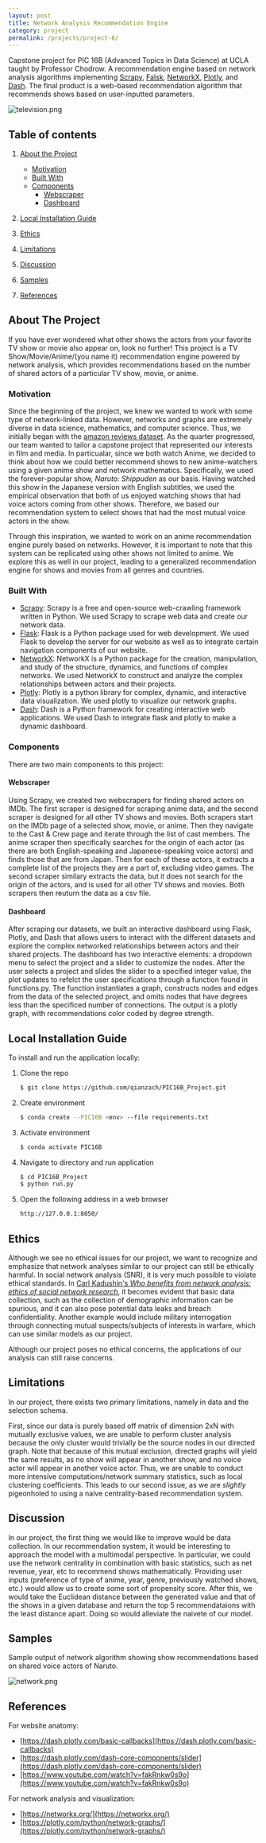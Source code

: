 ```yaml
---
layout: post
title: Network Analysis Recommendation Engine
category: project
permalink: /projects/project-6/
---
```


Capstone project for PIC 16B (Advanced Topics in Data Science) at UCLA taught by Professor Chodrow. A recommendation engine based on network analysis algorithms implementing [Scrapy](https://scrapy.org/), [Falsk](https://flask.palletsprojects.com/en/2.1.x/), [NetworkX](https://networkx.org/), [Plotly](https://plotly.com/), and [Dash](https://plotly.com/dash/). The final product is a web-based recommendation algorithm that recommends shows based on user-inputted parameters.


![television.png](/projects/assets/images/television.png#center)

## Table of contents
1. [About the Project](#About-the-project)
    - [Motivation](#Motivation)
    - [Built With](#Built-With)
    - [Components](#Components)
        - [Webscraper](#Webscraper)
        - [Dashboard](#Dashboard)

   
2. [Local Installation Guide](#Local-Installation-Guide)
3. [Ethics](#Ethics)
4. [Limitations](#Limitations)
5. [Discussion](#Discussion)
6. [Samples](#Samples)
7. [References](#References)

<!-- ABOUT THE PROJECT -->
## About The Project <a name="About-the-project"></a>
If you have ever wondered what other shows the actors from your favorite TV show or movie also appear on, look no further!
This project is a TV Show/Movie/Anime/(you name it) recommendation engine powered by network analysis, which provides recommendations based on the number of shared actors of a particular TV show, movie, or anime.

### Motivation <a name="Motivation"></a>
Since the beginning of the project, we knew we wanted to work with some type of network-linked data. However, networks and graphs are extremely diverse in data science, mathematics, and computer science. Thus, we initially began with the [amazon reviews dataset](https://www.cs.cornell.edu/~arb/data/amazon-reviews/). As the quarter progressed, our team wanted to tailor a capstone project that represented our interests in film and media. In particualar, since we both watch Anime, we decided to think about how we could better recommend shows to new anime-watchers using a given anime show and network mathematics. Specifically, we used the forever-popular show, *Naruto: Shippuden* as our basis. Having watched this show in the Japanese version with English subtitles, we used the empirical observation that both of us enjoyed watching shows that had voice actors coming from other shows. Therefore, we based our recommendation system to select shows that had the most mutual voice actors in the show.

Through this inspiration, we wanted to work on an anime recommendation engine purely based on networks. However, it is important to note that this system can be replicated using other shows not limited to anime. We explore this as well in our project, leading to a generalized recommendation engine for shows and movies from all genres and countries.


### Built With <a name="Built-With"></a>
* [Scrapy](https://scrapy.org/):
Scrapy is a free and open-source web-crawling framework written in Python. We used Scrapy to scrape web data and create our network data. 
* [Flask](https://flask.palletsprojects.com/en/2.0.x/):
Flask is a Python package used for web development. We used Flask to develop the server for our website as well as to integrate certain navigation components of our website.
* [NetworkX](https://networkx.org/):
NetworkX is a Python package for the creation, manipulation, and study of the structure, dynamics, and functions of complex networks. We used NetworkX to construct and analyze the complex relationships between actors and their projects.
* [Plotly](https://plotly.com/):
Plotly is a python library for complex, dynamic, and interactive data visualization. We used plotly to visualize our network graphs. 
* [Dash](https://plotly.com/dash/):
Dash is a Python framework for creating interactive web applications. We used Dash to integrate flask and plotly to make a dynamic dashboard. 

### Components <a name="Components"></a>
There are two main components to this project:

#### Webscraper <a name="Webscraper"></a>
Using Scrapy, we created two webscrapers for finding shared actors on IMDb. The first scraper is designed for scraping anime data, and the second scraper is designed for all other TV shows and movies. Both scrapers start on the IMDb page of a selected show, movie, or anime. Then they navigate to the Cast & Crew page and iterate through the list of cast members. The anime scraper then specifically searches for the origin of each actor (as there are both English-speaking and Japanese-speaking voice actors) and finds those that are from Japan. Then for each of these actors, it extracts a complete list of the projects they are a part of, excluding video games. The second scraper similary extracts the data, but it does not search for the origin of the actors, and is used for all other TV shows and movies. Both scrapers then reuturn the data as a csv file.

#### Dashboard <a name="Dashboard"></a>
After scraping our datasets, we built an interactive dashboard using Flask, Plotly, and Dash that allows users to interact with the different datasets and explore the complex networked relationships between actors and their shared projects. The dashboard has two interactive elements: a dropdown menu to select the project and a slider to customize the nodes. After the user selects a project and slides the slider to a specified integer value, the plot updates to refelct the user specifications through a function found in functions.py. The function instantiates a graph, constructs nodes and edges from the data of the selected project, and omits nodes that have degrees less than the specificed number of connections. The output is a plotly graph, with recommendations color coded by degree strength. 

<!-- INSTALLATION GUIDE -->
## Local Installation Guide <a name="Local-Installation-Guide"></a>
To install and run the application locally: 
1. Clone the repo
   ```sh
   $ git clone https://github.com/qianzach/PIC16B_Project.git
   ```
2. Create environment
   ```sh
   $ conda create --PIC16B <env> --file requirements.txt
   ```
3. Activate environment
   ```sh
   $ conda activate PIC16B
   ```
4. Navigate to directory and run application
   ```sh
   $ cd PIC16B_Project
   $ python run.py
   ```
5. Open the following address in a web browser
   ```sh
   http://127.0.0.1:8050/
   ```



<!-- ETHICS -->
## Ethics <a name="Ethics"></a>
Although we see no ethical issues for our project, we want to recognize and emphasize that network analyses similar to our project can still be ethically harmful. In social network analysis (SNR), it is very much possible to violate ethical standards. In [Carl Kadushin's *Who benefits from network analysis: ethics of social network research*](https://doi.org/10.1016/j.socnet.2005.01.005), it becomes evident that basic data collection, such as the collection of demographic information can be spurious, and it can also pose potential data leaks and breach confidentiality. Another example would include military interrogation through connecting mutual suspects/subjects of interests in warfare, which can use similar models as our project.

Although our project poses no ethical concerns, the applications of our analysis can still raise concerns.

<!-- LIMITATIONS -->
## Limitations <a name="Limitations"></a>
In our project, there exists two primary limitations, namely in data and the selection schema.

First, since our data is purely based off matrix of dimension 2xN with mutually exclusive values, we are unable to perform cluster analysis because the only cluster would trivially be the source nodes in our directed graph. Note that because of this mutual exclusion, directed graphs will yield the same results, as no show will appear in another show, and no voice actor will appear in another voice actor. Thus, we are unable to conduct more intensive computations/network summary statistics, such as local clustering coefficients. This leads to our second issue, as we are *slightly* pigeonholed to using a naive centrality-based recommendation system. 

<!-- DISCUSSION -->
## Discussion <a name="Discussion"></a>
In our project, the first thing we would like to improve would be data collection. In our recommendation system, it would be interesting to approach the model with a multimodal perspective. In particular, we could use the network centrality in combination with basic statistics, such as net revenue, year, etc to recommend shows mathematically. Providing user inputs (preference of type of anime, year, genre, previously watched shows, etc.) would allow us to create some sort of propensity score. After this, we would take the Euclidean distance between the generated value and that of the shows in a given database and return the top 5 recommendataions with the least distance apart. Doing so would alleviate the naivete of our model. 

<!-- SAMPLES -->
## Samples <a name="Samples"></a>

Sample output of network algorithm showing show recommendations based on shared voice actors of Naruto. 

![network.png](/projects/assets/images/network.png)


<!-- REFERENCES -->
## References <a name="References"></a>
For website anatomy: 

- [https://dash.plotly.com/basic-callbacks](https://dash.plotly.com/basic-callbacks)
- [https://dash.plotly.com/dash-core-components/slider](https://dash.plotly.com/dash-core-components/slider)
- [https://www.youtube.com/watch?v=fakRnkw0s9o](https://www.youtube.com/watch?v=fakRnkw0s9o)

For network analysis and visualization:

- [https://networkx.org/](https://networkx.org/)
- [https://plotly.com/python/network-graphs/](https://plotly.com/python/network-graphs/)